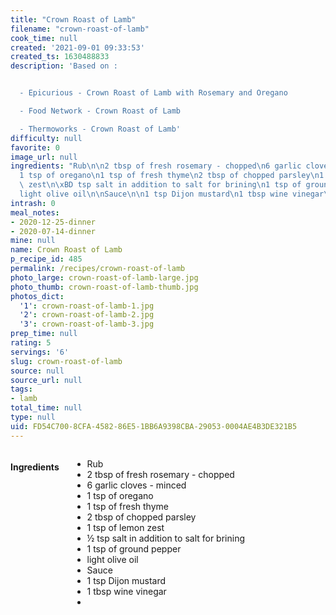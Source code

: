 ```yaml
---
title: "Crown Roast of Lamb"
filename: "crown-roast-of-lamb"
cook_time: null
created: '2021-09-01 09:33:53'
created_ts: 1630488833
description: 'Based on :


  - Epicurious - Crown Roast of Lamb with Rosemary and Oregano

  - Food Network - Crown Roast of Lamb

  - Thermoworks - Crown Roast of Lamb'
difficulty: null
favorite: 0
image_url: null
ingredients: "Rub\n\n2 tbsp of fresh rosemary - chopped\n6 garlic cloves - minced\n\
  1 tsp of oregano\n1 tsp of fresh thyme\n2 tbsp of chopped parsley\n1 tsp of lemon\
  \ zest\n\xBD tsp salt in addition to salt for brining\n1 tsp of ground pepper\n\
  light olive oil\n\nSauce\n\n1 tsp Dijon mustard\n1 tbsp wine vinegar\n"
intrash: 0
meal_notes:
- 2020-12-25-dinner
- 2020-07-14-dinner
mine: null
name: Crown Roast of Lamb
p_recipe_id: 485
permalink: /recipes/crown-roast-of-lamb
photo_large: crown-roast-of-lamb-large.jpg
photo_thumb: crown-roast-of-lamb-thumb.jpg
photos_dict:
  '1': crown-roast-of-lamb-1.jpg
  '2': crown-roast-of-lamb-2.jpg
  '3': crown-roast-of-lamb-3.jpg
prep_time: null
rating: 5
servings: '6'
slug: crown-roast-of-lamb
source: null
source_url: null
tags:
- lamb
total_time: null
type: null
uid: FD54C700-8CFA-4582-86E5-1BB6A9398CBA-29053-0004AE4B3DE321B5
---
```

<div class="large-8 medium-7 columns" id="writeup">	</div><!-- #writeup -->
</div><!-- #row-one -->
<div class="row" id="row-two">	<div class="medium-4 small-5 columns" id="ingredients"><h4>Ingredients</h4><div class="box box-ingredients content"><ul>
<li>Rub</li>
<li>2 tbsp of fresh rosemary - chopped</li>
<li>6 garlic cloves - minced</li>
<li>1 tsp of oregano</li>
<li>1 tsp of fresh thyme</li>
<li>2 tbsp of chopped parsley</li>
<li>1 tsp of lemon zest</li>
<li>½ tsp salt in addition to salt for brining</li>
<li>1 tsp of ground pepper</li>
<li>light olive oil</li>
<li>Sauce</li>
<li>1 tsp Dijon mustard</li>
<li>1 tbsp wine vinegar</li>
<li></li>
</ul>
</div>	</div>	<div class="medium-6 small-7 columns" id="directions">	</div>